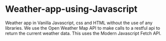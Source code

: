 # Weather-app-using-Javascript

Weather app in Vanilla Javascript, css and HTML without the use of any libraries. We use the Open Weather Map API to make calls to a restful api to return the current weather data. This uses the Modern Javascript Fetch API.
